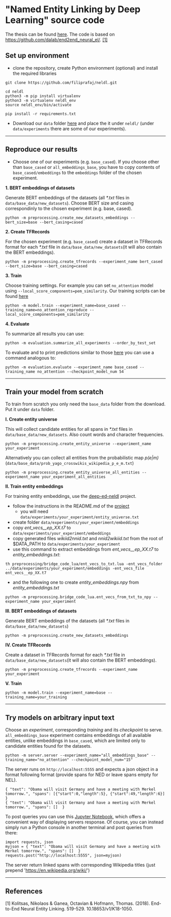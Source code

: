 # "Named Entity Linking by Deep Learning" source code

The thesis can be found [here](https://drive.google.com/file/d/1dic_9HvdhlYbFwDJS0Z3OJbLuJGGBod-/view?usp=sharing).
The code is based on https://github.com/dalab/end2end_neural_el/. [[1]](1)
## Set up environment
- clone the repository, create Python environment (optional) and install the required libraries
```
git clone https://github.com/filiprafaj/neldl.git

cd neldl
python3 -m pip install virtualenv
python3 -m virtualenv neldl_env
source neldl_env/bin/activate

pip install -r requirements.txt
```
- Download our `data` folder [here]() and place the it under `neldl/` (under `data/experiments` there are some of our experiments).
---
## Reproduce our results

- Choose one of our experiments (e.g. `base_cased`). If you choose other than `base_cased` or `all_embeddings_base`, you have to copy contents of `base_cased/embeddings` to the `embeddings` folder of the chosen experiment.

**1. BERT embeddings of datasets**

Generate BERT embeddings of the datasets (all *\*.txt* files in `data/base_data/new_datasets`). Choose BERT size and casing correspondinly to the chosen experiment (e.g. base, cased).
```
python -m preprocessing.create_new_datasets_embeddings --bert_size=base --bert_casing=cased 
```

**2. Create TFRecords**

For the chosen experiment (e.g. `base_cased`) create a dataset in TFRecords format for each *\*.txt* file in `data/base_data/new_datasets`(it will also contain the BERT embeddings).
```
python -m preprocessing.create_tfrecords --experiment_name bert_cased --bert_size=base --bert_casing=cased 
```

**3. Train**

Choose training settings. For example you can set `no_attention` model using `--local_score_components=pem_similarity`. Our training scripts can be found [here]()
```
python -m model.train --experiment_name=base_cased --training_name=no_attention_reproduce --local_score_components=pem_similarity
```

**4. Evaluate**

To summarize all results you can use:
```
python -m evaluation.summarize_all_experiments --order_by_test_set
```
To evaluate and to print predictions similar to those [here]() you can use a command analogous to:
```
python -m evaluation.evaluate --experiment_name base_cased --training_name no_attention --checkpoint_model_num 54
```

---
## Train your model from scratch

To train from scratch you only need the `base_data` folder from the download. Put it under `data` folder.

**I. Create entity universe**

This will collect candidate entities for all spans in *\*.txt* files in `data/base_data/new_datasets`. Also count words and character frequencies.
```
python -m preprocessing.create_entity_universe --experiment_name your_experiment
```
Alternatively you can collect all entities from the probabilistic map *p(e|m)* (`data/base_data/prob_yago_crosswikis_wikipedia_p_e_m.txt`)
```
python -m preprocessing.create_entity_universe_all_entities --experiment_name your_experiment_all_entities
```

**II. Train entity embeddings**

For training entity embeddings, use the [deep-ed-neldl](https://github.com/filiprafaj/deep-ed-neldl) project.
- follow the instructions in the README.md of the [project](https://github.com/filiprafaj/deep-ed-neldl)
  - you will need `data/experiments/your_experiment/entity_universe.txt`
- create folder `data/experiments/your_experiment/embeddings`
- copy *ent_vecs__ep_XX.t7* to `data/experiments/your_experiment/embeddings`
- copy generated files *wikiid2nnid.txt* and *nnid2wikiid.txt* from the root of $DATA_PATH to `data/experiments/your_experiment`
- use this command to extract embeddings from *ent_vecs__ep_XX.t7* to *entity_embeddings.txt*:
```
th preprocessing/bridge_code_lua/ent_vecs_to_txt.lua -ent_vecs_folder ../data/experiments/your_experiment/embeddings -ent_vecs_file ent_vecs__ep_XX.t7
```
- and the following one to create *entity_embeddings.npy* from *entity_embeddings.txt*
```
python -m preprocessing.bridge_code_lua.ent_vecs_from_txt_to_npy --experiment_name your_experiment
```

**III. BERT embeddings of datasets**

Generate BERT embeddings of the datasets (all *\*.txt* files in `data/base_data/new_datasets`)
```
python -m preprocessing.create_new_datasets_embeddings
```

**IV. Create TFRecords**

Create a dataset in TFRecords format for each *\*.txt* file in `data/base_data/new_datasets`(it will also contain the BERT embeddings).
```
python -m preprocessing.create_tfrecords --experiment_name your_experiment
```

**V. Train**

```
python -m model.train --experiment_name=base --training_name=your_training
```
---
## Try models on arbitrary input text
Choose an *experiment*, corresponding *training* and its *checkpoint* to serve. `all_embeddings_base` experiment contains embeddings of all available entities, unlike embeddings in `base_cased`, which are limited only to candidate entities found for the datasets.
```
python -m server.server --experiment_name="all_embeddings_base" --training_name="no_attention" --checkpoint_model_num="15"
```
The server runs on `http://localhost:5555` and expects a json object in a format following format (provide spans for NED or leave spans empty for NEL).
```
{ "text": "Obama will visit Germany and have a meeting with Merkel tomorrow.", "spans": [{"start":0,"length":5}, {"start":49,"length":6}]  }
{ "text": "Obama will visit Germany and have a meeting with Merkel tomorrow.", "spans": []  }
```
To post queries you can use this [Jupyter Notebook](), which offers a convenient way of displaying servers response. Of course, you can instead simply run a Python console in another terminal and post queries from there:
```
import requests, json
myjson = { "text": "Obama will visit Germany and have a meeting with Merkel tomorrow.", "spans": []  }
requests.post("http://localhost:5555", json=myjson)
```
The server return linked spans with corresponding Wikipedia titles (just prepend 'https://en.wikipedia.org/wiki/')

---
## References
<a id="1">[1]</a> 
Kolitsas, Nikolaos & Ganea, Octavian & Hofmann, Thomas. (2018). End-to-End Neural Entity Linking. 519-529. 10.18653/v1/K18-1050. 
